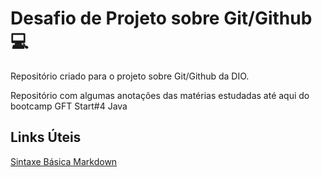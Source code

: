 # Desafio de Projeto sobre Git/Github :computer:
Repositório criado para o projeto sobre Git/Github da DIO.

Repositório com algumas anotações das matérias estudadas até aqui do bootcamp GFT Start#4 Java


## Links Úteis
[Sintaxe Básica Markdown](https://www.markdownguide.org/basic-syntax)

